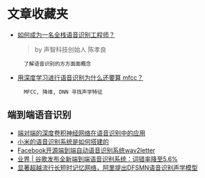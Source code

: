 # 文章收藏夹

- [如何成为一名全栈语音识别工程师？](https://zhuanlan.zhihu.com/p/31193859)

    > by 声智科技创始人 陈孝良

        了解语音识别的方方面面概念

- [用深度学习进行语音识别为什么还要算 mfcc？](https://www.zhihu.com/question/67487899/answer/327091452)

        MFCC, 降维, DNN 寻找声学特征

## 端到端语音识别

- [端对端的深度卷积神经网络在语音识别中的应用](http://www.sohu.com/a/158283257_723464)
- [小米的语音识别系统是如何搭建的](http://www.sohu.com/a/169229333_723464)
- [Facebook开源端到端自动语音识别系统wav2letter](https://zhuanlan.zhihu.com/p/32636861)
- [业界 | 谷歌发布全新端到端语音识别系统：词错率降至5.6%](https://ai.googleblog.com/2017/12/improving-end-to-end-models-for-speech.html)
- [显著超越流行长短时记忆网络，阿里提出DFSMN语音识别声学模型](https://yq.aliyun.com/articles/544953)
